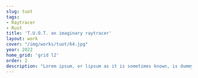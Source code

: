 ```yaml
---
slug: tuot
tags:
- Raytracer
- Rust
title: 'T.U.O.T. an imaginary raytracer'
layout: work
cover: "/img/works/tuot/64.jpg"
year: 2022
home_grid: 'grid l2'
order: 2
description: "Lorem ipsum, or lipsum as it is sometimes known, is dummy text used in laying out print, graphic or web designs. The passage is attributed to an unknown typesetter in the 15th century who is thought to have scrambled parts of Cicero's De Finibus Bonorum et Malorum for use in a type specimen book. It usually begins with:"
---
```

